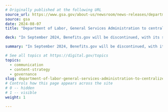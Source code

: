```yaml
---
# Originally published at the following URL
source_url: https://www.gsa.gov/about-us/newsroom/news-releases/department-of-labor-general-services-administration-to-centralize-government-be-08072024
source: gsa
date: 2024-08-07
title: "Department of Labor, General Services Administration to centralize government benefits information on USA.gov and USAGov en Español"

deck: "In September 2024, Benefits.gov will be discontinued, with its services and information moved to USA.gov and USAGov en Español. This change, which aligns with Executive Order 14058: Transforming Federal Customer Experience and Service Delivery to Rebuild Trust in Government, aims to create a seamless, user-friendly experience for accessing government benefits in both English and Spanish. The new platform, with a focus on equitable access to information, will feature improved navigation and benefit-finding tools."

summary: "In September 2024, Benefits.gov will be discontinued, with its services and information moved to USA.gov and USAGov en Español. This change, which aligns with Executive Order 14058: Transforming Federal Customer Experience and Service Delivery to Rebuild Trust in Government, aims to create a seamless, user-friendly experience for accessing government benefits in both English and Spanish. The new platform, with a focus on equitable access to information, will feature improved navigation and benefit-finding tools."

# See all topics at https://digital.gov/topics
topics:
  - communication
  - content-strategy
  - governance
slug: department-of-labor-general-services-administration-to-centralize-government-benefits-information-on-usagov-and-usagov-en-espanol
# Controls how this page appears across the site
# 0 -- hidden
# 1 -- visible
weight: 1

---
```

